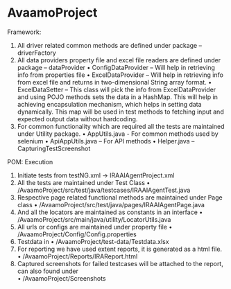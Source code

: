 # AvaamoProject

Framework:
1.	All driver related common methods are defined under package – driverFactory
2.	All data providers property file and excel file readers are defined under package – dataProvider
					•			ConfigDataProvider – Will help in retrieving info from properties file
					•			ExcelDataProvider – Will help in retrieving info from excel file and returns in two-dimensional String array format.
					•			ExcelDataSetter – This class will pick the info from ExcelDataProvider and using POJO methods sets the data in a HashMap. This will help in achieving encapsulation mechanism, which helps in setting data dynamically. This map will be used in test methods to fetching input and expected output data without hardcoding.
3.	For common functionality which are required all the tests are maintained under Utility package.
					•			AppUtils.java - For common methods used by selenium 
					•			ApiAppUtils.java – For API methods
					•			Helper.java – CapturingTestScreenshot

POM: Execution
1.	Initiate tests from testNG.xml -> IRAAIAgentProject.xml
2.	All the tests are maintained under Test Class 
•		/AvaamoProject/src/test/java/testcases/IRAAIAgentTest.java
3.	Respective page related functional methods are maintained under Page class
•		/AvaamoProject/src/test/java/pages/IRAAIAgentPage.java
4.	And all the locators are maintained as constants in an interface
•		/AvaamoProject/src/main/java/utility/LocatorUtils.java
5.	All urls or configs are maintained under property file
•		/AvaamoProject/Config/Config.properties
6.	Testdata in 
•		/AvaamoProject/test-data/Testdata.xlsx
7.	For reporting we have used extent reports, it is generated as a html file. 
•		/AvaamoProject/Reports/IRAReport.html
8.	Captured screenshots for failed testcases will be attached to the report, can also found under  
•		/AvaamoProject/Screenshots
 
